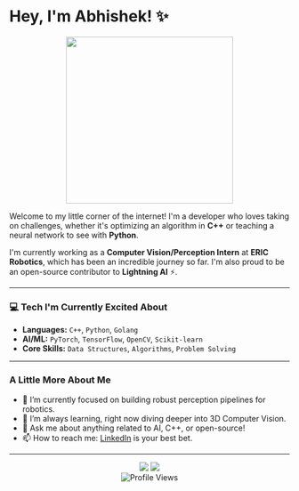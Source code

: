 # Hey, I'm Abhishek! ✨

<div align="center">
  <img src="https://media.giphy.com/media/v1.Y2lkPTc5MGI3NjExcnQ4anZ4NHVjYnU5b2tmeHk1c3Jtbjd3c3IzdGRuNjY1N3F0cTJ1ayZlcD12MyZpbnRlcm5hbF9naWZfYnlfaWQmY3Q9Zw/L1R1tvI9svkDC/giphy.gif" width="300px">
</div>

Welcome to my little corner of the internet! I'm a developer who loves taking on challenges, whether it's optimizing an algorithm in **C++** or teaching a neural network to see with **Python**.

I'm currently working as a **Computer Vision/Perception Intern** at **ERIC Robotics**, which has been an incredible journey so far. I'm also proud to be an open-source contributor to **Lightning AI** ⚡.

---

### 💻 Tech I'm Currently Excited About

* **Languages:** `C++`, `Python`, `Golang`
* **AI/ML:** `PyTorch`, `TensorFlow`, `OpenCV`, `Scikit-learn`
* **Core Skills:** `Data Structures`, `Algorithms`, `Problem Solving`

---

### A Little More About Me

* 🔭 I’m currently focused on building robust perception pipelines for robotics.
* 🌱 I’m always learning, right now diving deeper into 3D Computer Vision.
* 💬 Ask me about anything related to AI, C++, or open-source!
* 📫 How to reach me: [LinkedIn](https://www.linkedin.com/in/your-linkedin-profile/) is your best bet.

---

<div align="center">
  <img src="https://github-readme-stats.vercel.app/api?username=01AbhiSingh&theme=tokyonight&show_icons=true&hide_border=true&count_private=true" />
  <img src="http://github-readme-streak-stats.herokuapp.com?user=01AbhiSingh&theme=tokyonight&hide_border=true&date_format=M%20j%5B%2C%20Y%5D" />
</div>

<div align="center">
<img src="https://komarev.com/ghpvc/?username=01AbhiSingh&label=Profile%20Views&color=0e75b6&style=flat" alt="Profile Views" />
</div>
